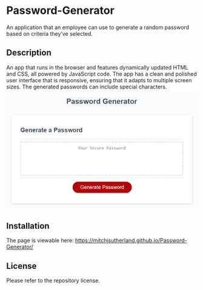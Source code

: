 # Password-Generator
An application that an employee can use to generate a random password based on criteria they’ve selected.

## Description

An app that runs in the browser and features dynamically updated HTML and CSS, all powered by JavaScript code. The app has a clean and polished user interface that is responsive, ensuring that it adapts to multiple screen sizes. The generated passwords can include special characters.

![Screenshot of portfolio page](/assets/05-javascript-challenge-demo.png)

## Installation

The page is viewable here: https://mitchjsutherland.github.io/Password-Generator/

## License

Please refer to the repository license.
